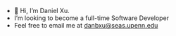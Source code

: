 - 👋 Hi, I’m Daniel Xu.
-  I’m looking to become a full-time Software Developer
-  Feel free to email me at danbxu@seas.upenn.edu

<!---
danbxu/danbxu is a ✨ special ✨ repository because its `README.md` (this file) appears on your GitHub profile.
You can click the Preview link to take a look at your changes.
--->
